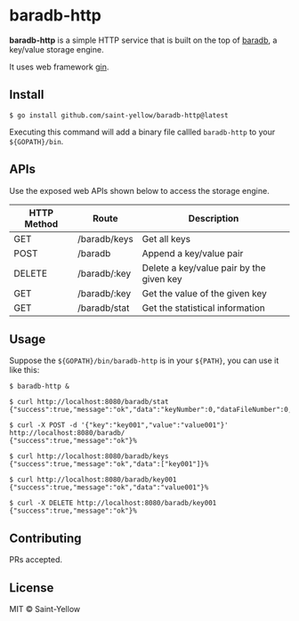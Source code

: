 # baradb-http

**baradb-http** is a simple HTTP service that is built on the top of [baradb](https://github.com/saint-yellow/baradb), a key/value storage engine.

It uses web framework [gin](https://github.com/gin-gonic/gin).
## Install

```shell 
$ go install github.com/saint-yellow/baradb-http@latest
```

Executing this command will add a binary file callled `baradb-http` to your `${GOPATH}/bin`.

## APIs 

Use the exposed web APIs shown below to access the storage engine.

|HTTP Method|Route|Description|
|---|---|---|
|GET|/baradb/keys|Get all keys|
|POST|/baradb|Append a key/value pair|
|DELETE|/baradb/:key|Delete a key/value pair by the given key|
|GET|/baradb/:key|Get the value of the given key|
|GET|/baradb/stat|Get the statistical information|

## Usage

Suppose the `${GOPATH}/bin/baradb-http` is in your `${PATH}`, you can use it like this:

```console
$ baradb-http &

$ curl http://localhost:8080/baradb/stat
{"success":true,"message":"ok","data":"keyNumber":0,"dataFileNumber":0,"reclaimableSize":0,"diskSize":0}%

$ curl -X POST -d '{"key":"key001","value":"value001"}' http://localhost:8080/baradb/
{"success":true,"message":"ok"}%

$ curl http://localhost:8080/baradb/keys
{"success":true,"message":"ok","data":["key001"]}%

$ curl http://localhost:8080/baradb/key001
{"success":true,"message":"ok","data":"value001"}%

$ curl -X DELETE http://localhost:8080/baradb/key001
{"success":true,"message":"ok"}%
```

## Contributing

PRs accepted.

## License

MIT © Saint-Yellow 
